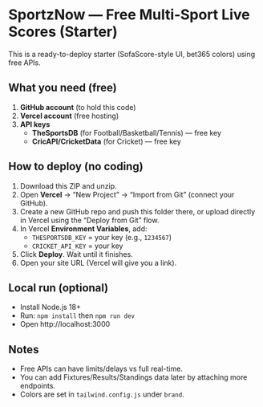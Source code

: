 # SportzNow — Free Multi‑Sport Live Scores (Starter)

This is a ready-to-deploy starter (SofaScore-style UI, bet365 colors) using free APIs.

## What you need (free)
1) **GitHub account** (to hold this code)
2) **Vercel account** (free hosting)
3) **API keys**
   - **TheSportsDB** (for Football/Basketball/Tennis) — free key
   - **CricAPI/CricketData** (for Cricket) — free key

## How to deploy (no coding)
1) Download this ZIP and unzip.
2) Open **Vercel** → “New Project” → “Import from Git” (connect your GitHub).
3) Create a new GitHub repo and push this folder there, or upload directly in Vercel using the “Deploy from Git” flow.
4) In Vercel **Environment Variables**, add:
   - `THESPORTSDB_KEY` = your key (e.g., `1234567`)
   - `CRICKET_API_KEY` = your key
5) Click **Deploy**. Wait until it finishes.
6) Open your site URL (Vercel will give you a link).

## Local run (optional)
- Install Node.js 18+
- Run: `npm install` then `npm run dev`
- Open http://localhost:3000

## Notes
- Free APIs can have limits/delays vs full real-time.
- You can add Fixtures/Results/Standings data later by attaching more endpoints.
- Colors are set in `tailwind.config.js` under `brand`.
